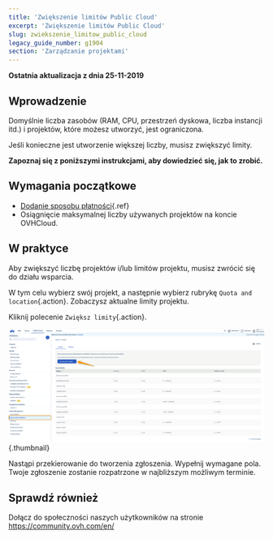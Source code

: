 ```yaml
---
title: 'Zwiększenie limitów Public Cloud'
excerpt: 'Zwiększenie limitów Public Cloud'
slug: zwiekszenie_limitow_public_cloud
legacy_guide_number: g1904
section: 'Zarządzanie projektami'
---
```


**Ostatnia aktualizacja z dnia 25-11-2019**

## Wprowadzenie

Domyślnie liczba zasobów (RAM, CPU, przestrzeń dyskowa, liczba instancji itd.) i projektów, które możesz utworzyć, jest ograniczona.

Jeśli konieczne jest utworzenie większej liczby, musisz zwiększyć limity. 

**Zapoznaj się z poniższymi instrukcjami, aby dowiedzieć się, jak to zrobić.**


## Wymagania początkowe

- [Dodanie sposobu płatności]({legacy}1984){.ref}
- Osiągnięcie maksymalnej liczby używanych projektów na koncie OVHCloud.

## W praktyce

Aby zwiększyć liczbę projektów i/lub limitów projektu, musisz zwrócić się do działu wsparcia.

W tym celu wybierz swój projekt, a następnie wybierz rubrykę `Quota and location`{.action}. Zobaczysz aktualne limity projektu.

Kliknij polecenie `Zwiększ limity`{.action}.

![raise-pci-quota](images/raisepciquota1.png){.thumbnail}

Nastąpi przekierowanie do tworzenia zgłoszenia. Wypełnij wymagane pola. Twoje zgłoszenie zostanie rozpatrzone w najbliższym możliwym terminie.

## Sprawdź również

Dołącz do społeczności naszych użytkowników na stronie <https://community.ovh.com/en/>